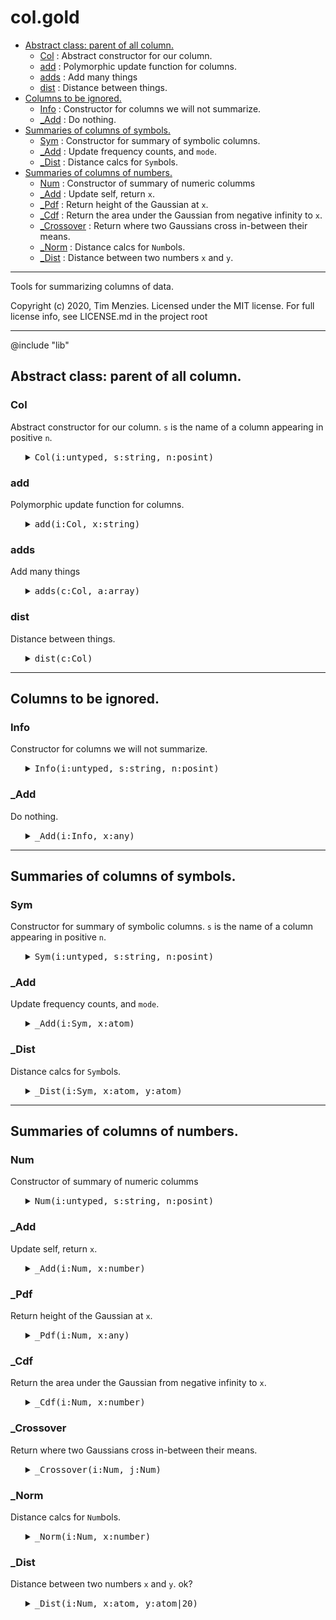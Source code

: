 #  col.gold
  - [Abstract class: parent of all column.](#abstractclassparentofallcolumn)
    - [Col](#col) : Abstract constructor for our column.
    - [add](#add) : Polymorphic update function for columns.
    - [adds](#adds) : Add many things
    - [dist](#dist) : Distance between things.
  - [Columns to be ignored.](#columnstobeignored)
    - [Info](#info) : Constructor for columns we will not summarize. 
    - [_Add](#_add) : Do nothing.
  - [Summaries of columns of symbols.](#summariesofcolumnsofsymbols)
    - [Sym](#sym) : Constructor for summary of symbolic columns.
    - [_Add](#_add) : Update frequency counts, and `mode`.
    - [_Dist](#_dist) : Distance calcs for `Sym`bols.
  - [Summaries of columns of numbers.](#summariesofcolumnsofnumbers)
    - [Num](#num) : Constructor of summary of numeric columms
    - [_Add](#_add) : Update self, return `x`.
    - [_Pdf](#_pdf) : Return height of the Gaussian at `x`.
    - [_Cdf](#_cdf) : Return the area under the Gaussian from negative infinity to `x`.
    - [_Crossover](#_crossover) : Return where two Gaussians cross in-between their means.
    - [_Norm](#_norm) : Distance calcs for `Num`bols.
    - [_Dist](#_dist) : Distance between two numbers `x` and `y`.


-----------------------------------------------
Tools for summarizing columns of data.
 
Copyright (c) 2020, Tim Menzies.  Licensed under the MIT license.
For full license info, see LICENSE.md in the project root

-----------------------------------------------

@include "lib"

## Abstract class: parent of all column.

### Col
Abstract constructor for our column.
`s` is the name of a column appearing in positive `n`.

<ul><details><summary><tt>Col(i:untyped, s:string, n:posint)</tt></summary>

```awk
function Col(i:untyped, s:string, n:posint) { 
  Object(i); i.is="Col"
  i.txt=s; i.pos=n }
```

</details></ul>

### add
Polymorphic update function for columns.

<ul><details><summary><tt>add(i:Col, x:string)</tt></summary>

```awk
function add(i:Col,x:string,  f)  {
  f=i.is "Add"; 
  return @f(i,x) }
```

</details></ul>

### adds
Add many things

<ul><details><summary><tt>adds(c:Col, a:array)</tt></summary>

```awk
function adds(c:Col, a:array,   i) {
  for(i in a) add(c,a[i])}
```

</details></ul>

### dist
Distance between things.

<ul><details><summary><tt>dist(c:Col)</tt></summary>

```awk
function dist(c:Col, x,y,  f) {
  f=c.is "Dist"; return @f(c,x,y) }
```

</details></ul>

-----------------------------------------------

## Columns to be ignored.  

### Info
Constructor for columns we will not summarize. 

<ul><details><summary><tt>Info(i:untyped, s:string, n:posint)</tt></summary>

```awk
function Info(i:untyped, s:string, n:posint)  { 
  Col(i,s,n); i.is="Info" }
```

</details></ul>

### _Add
Do nothing.

<ul><details><summary><tt>_Add(i:Info, x:any)</tt></summary>

```awk
function _Add(i:Info, x:any) {
  return x}
```

</details></ul>

-----------------------------------------------

## Summaries of columns of symbols.

### Sym
Constructor for summary of symbolic columns.
`s` is the name of a column appearing in positive `n`.

<ul><details><summary><tt>Sym(i:untyped, s:string, n:posint)</tt></summary>

```awk
function Sym(i:untyped, s:string, n:posint) { 
  Col(i,s,n); i.is="Sym"
  i.mode= i.most= "" }
```

</details></ul>

### _Add
Update frequency counts, and `mode`.

<ul><details><summary><tt>_Add(i:Sym, x:atom)</tt></summary>

```awk
function _Add(i:Sym, x:atom,    n) {
  if(x=="?") return x
  i.n++
  n= ++i.seen[x]
  if (n> i.most) { i.mode=x; i.most=n}
  return x }  
```

</details></ul>

### _Dist
Distance calcs for `Sym`bols.

<ul><details><summary><tt>_Dist(i:Sym, x:atom, y:atom)</tt></summary>

```awk
function _Dist(i:Sym, x:atom, y:atom) {
  return x == y ? 0 : 1 }
```

</details></ul>

-----------------------------------------------

##  Summaries of columns of numbers.

### Num
Constructor of summary of numeric columms

<ul><details><summary><tt>Num(i:untyped, s:string, n:posint)</tt></summary>

```awk
function Num(i:untyped, s:string, n:posint) { 
  Col(i,s,n); i.is="Num"
  i.w  = (s ~ /</) ? -1 : 1 
  i.hi = -1E32
  i.lo =  1E32
  i.mu = i.m2= i.n= i.sd=0 }
```

</details></ul>

### _Add
Update self, return `x`.

<ul><details><summary><tt>_Add(i:Num, x:number)</tt></summary>

```awk
function _Add(i:Num, x:number,    d) {
  if(x=="?") return x
  i.n++
  if(x > i.hi) i.hi = x
  if(x < i.lo) i.lo = x
  d     = x - i.mu
  i.mu += d / i.n
  i.m2 += d * (x - i.mu) 
  i.sd  = (i.n<2 || i.m2<0) ? 0 : i.sd = (i.m2/(i.n-1))^0.5
  return x }
```

</details></ul>

### _Pdf
Return height of the Gaussian at `x`.

<ul><details><summary><tt>_Pdf(i:Num, x:any)</tt></summary>

```awk
function _Pdf(i:Num, x:any,    var,denom,num) {
  var   = i.sd^2
  denom = (2*Au.pi*2*var)^.5
  num   = 2*Au.e^(-(x-i.mu)^2/(2*var+0.0001))
  return num/(denom + 10^-64) }
```

</details></ul>

### _Cdf
Return the area under the Gaussian from negative infinity to `x`.

<ul><details><summary><tt>_Cdf(i:Num, x:number)</tt></summary>

```awk
function _Cdf(i:Num, x:number) { 
  x = (x-i.mu)/i.sd
  return (x<-3 || x>3) ? 0 : 1/(1+Au.e^(-0.07056*x^3 - 1.5976*x))}
```

</details></ul>

### _Crossover
Return where two Gaussians cross in-between their means.

<ul><details><summary><tt>_Crossover(i:Num, j:Num)</tt></summary>

```awk
function _Crossover(i:Num,j:Num,   x1,x2,d,min,x,y) {
   x1  = i.mu
   x2  = j.mu
   if (x2 < x1) { x2=i.mu; x1=j.mu }
   d   = (x2-x1)/10
   min = 1E32
   for(x=x1; x<=x2; x+=d) {
      y = _Pdf(i) + _Pdf(j)
      if (y<min) { out=x; min = x} 
   } 
   return out }
```

</details></ul>

### _Norm
Distance calcs for `Num`bols.

<ul><details><summary><tt>_Norm(i:Num, x:number)</tt></summary>

```awk
function _Norm(i:Num, x:number) {
  return  (x-i.lo) / (i.hi - i.lo + 1E-32) }
```

</details></ul>

### _Dist
Distance between two numbers `x` and `y`.
ok?

<ul><details><summary><tt>_Dist(i:Num, x:atom, y:atom|20)</tt></summary>

```awk
function _Dist(i:Num, x:atom, y:atom|20) {
  if      (x=="?") { y= _Norm(i,y); x=y>0.5? 0:1}
  else if (y=="?") { x= _Norm(i,x); y=x>0.5? 0:1}
  else             { x= _Norm(i,x)
                     y= _Norm(i,y) }
  return abs(x- y) }
```

</details></ul>
